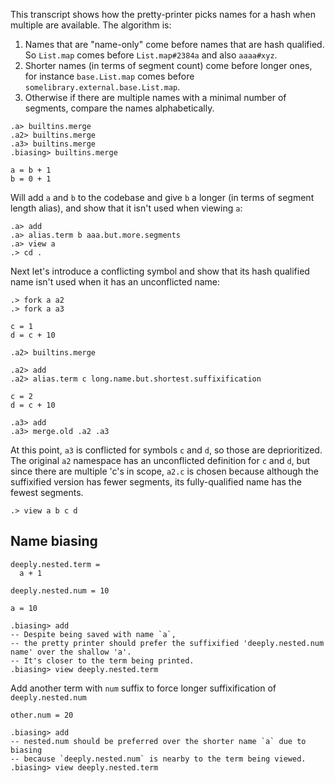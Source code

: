 This transcript shows how the pretty-printer picks names for a hash when multiple are available. The algorithm is:

1. Names that are "name-only" come before names that are hash qualified. So `List.map` comes before `List.map#2384a` and also `aaaa#xyz`.
2. Shorter names (in terms of segment count) come before longer ones, for instance `base.List.map` comes before `somelibrary.external.base.List.map`.
3. Otherwise if there are multiple names with a minimal number of segments, compare the names alphabetically.

```ucm:hide
.a> builtins.merge
.a2> builtins.merge
.a3> builtins.merge
.biasing> builtins.merge
```

```unison:hide
a = b + 1
b = 0 + 1
```

Will add `a` and `b` to the codebase and give `b` a longer (in terms of segment length alias), and show that it isn't used when viewing `a`:

```ucm
.a> add
.a> alias.term b aaa.but.more.segments
.a> view a
.> cd .
```

Next let's introduce a conflicting symbol and show that its hash qualified name isn't used when it has an unconflicted name:

```
.> fork a a2
.> fork a a3
```

```unison:hide
c = 1
d = c + 10
```

```ucm:hide
.a2> builtins.merge
```
```ucm
.a2> add
.a2> alias.term c long.name.but.shortest.suffixification
```

```unison:hide
c = 2
d = c + 10
```

```ucm
.a3> add
.a3> merge.old .a2 .a3
```

At this point, `a3` is conflicted for symbols `c` and `d`, so those are deprioritized.
The original `a2` namespace has an unconflicted definition for `c` and `d`, but since there are multiple 'c's in scope,
`a2.c` is chosen because although the suffixified version has fewer segments, its fully-qualified name has the fewest segments.

```ucm
.> view a b c d
```

## Name biasing

```unison
deeply.nested.term =
  a + 1

deeply.nested.num = 10

a = 10
```

```ucm
.biasing> add
-- Despite being saved with name `a`,
-- the pretty printer should prefer the suffixified 'deeply.nested.num name' over the shallow 'a'.
-- It's closer to the term being printed.
.biasing> view deeply.nested.term
```

Add another term with `num` suffix to force longer suffixification of `deeply.nested.num`

```unison
other.num = 20
```

```ucm
.biasing> add
-- nested.num should be preferred over the shorter name `a` due to biasing
-- because `deeply.nested.num` is nearby to the term being viewed.
.biasing> view deeply.nested.term
```

